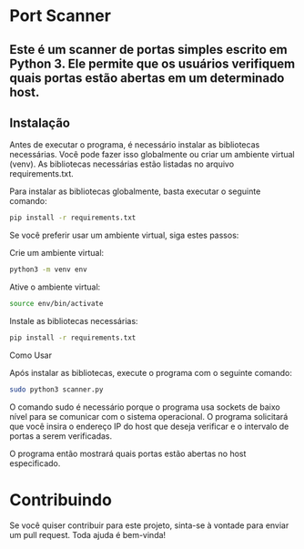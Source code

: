 # Port Scanner

Este é um scanner de portas simples escrito em Python 3. Ele permite que os usuários verifiquem quais portas estão abertas em um determinado host.
---
## Instalação

Antes de executar o programa, é necessário instalar as bibliotecas necessárias. Você pode fazer isso globalmente ou criar um ambiente virtual (venv). As bibliotecas necessárias estão listadas no arquivo requirements.txt.

Para instalar as bibliotecas globalmente, basta executar o seguinte comando:

```sh
pip install -r requirements.txt
``` 

Se você preferir usar um ambiente virtual, siga estes passos:

Crie um ambiente virtual:
```sh
python3 -m venv env
```
Ative o ambiente virtual:
```sh
source env/bin/activate
```

Instale as bibliotecas necessárias:
```sh
pip install -r requirements.txt
``` 
Como Usar

Após instalar as bibliotecas, execute o programa com o seguinte comando:

```sh
sudo python3 scanner.py
```

O comando sudo é necessário porque o programa usa sockets de baixo nível para se comunicar com o sistema operacional. O programa solicitará que você insira o endereço IP do host que deseja verificar e o intervalo de portas a serem verificadas.

O programa então mostrará quais portas estão abertas no host especificado.

# Contribuindo

Se você quiser contribuir para este projeto, sinta-se à vontade para enviar um pull request. Toda ajuda é bem-vinda!

